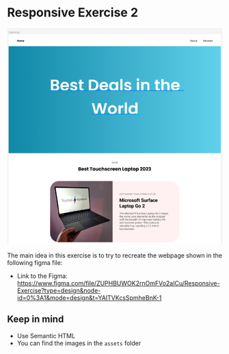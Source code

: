 # Responsive Exercise 2

![Placeholder image showing the a desktop version of a webpage ](./Desktop.png)


The main idea in this exercise is to try to recreate the webpage shown in the following figma file:

- Link to the Figma: https://www.figma.com/file/ZUPHBUWOK2rnOmFVo2aICu/Responsive-Exercise?type=design&node-id=0%3A1&mode=design&t=YAITVKcsSpmheBnK-1

## Keep in mind
- Use Semantic HTML
- You can find the images in the `assets` folder